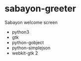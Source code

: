 sabayon-greeter
================

Sabayon welcome screen

* python3
* gtk
* python-gobject
* python-simplejson
* webkit-gtk 2
